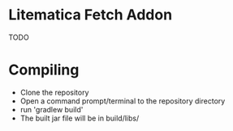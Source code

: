 Litematica Fetch Addon
==============

TODO

Compiling
=========
* Clone the repository
* Open a command prompt/terminal to the repository directory
* run 'gradlew build'
* The built jar file will be in build/libs/
